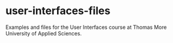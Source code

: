 # user-interfaces-files
Examples and files for the User Interfaces course at Thomas More University of Applied Sciences.
